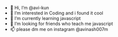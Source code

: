 - 👋 Hi, I’m @avi-kun
- 👀 I’m interested in Coding and i found it cool
- 🌱 I’m currently learning javascript
- 💞️ I’m looking for friends who teach me javascript
- 📫 please dm me on instagram @avinash007m

